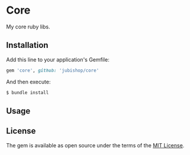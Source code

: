 # Core

My core ruby libs.

## Installation

Add this line to your application's Gemfile:

```ruby
gem 'core', github: 'jubishop/core'
```

And then execute:

```sh
$ bundle install
```

## Usage

## License

The gem is available as open source under the terms of the [MIT License](https://opensource.org/licenses/MIT).
